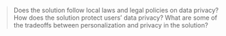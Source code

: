 >Does the solution follow local laws and legal policies on data privacy? 
>How does the solution protect users’ data privacy?
>What are some of the tradeoffs between personalization and privacy in the solution? 
